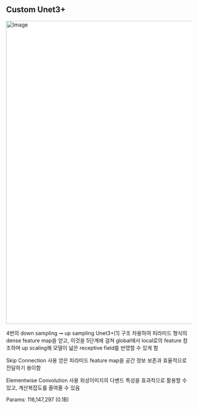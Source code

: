 ## Custom Unet3+
<img width="1174" height="822" alt="Image" src="https://github.com/user-attachments/assets/29cd11f9-a451-48e0-9aa0-3d8415ab5701" style="background-color:rgb(255,255,255);" />

4번의 down sampling ➞ up sampling
Unet3+[1] 구조 차용하여 피라미드 형식의 dense feature map을 얻고, 이것을 5단계에 걸쳐 global에서 local로의 feature 참조하며 up scaling해 모델이 넓은 receptive field를 반영할 수 있게 함

   Skip Connection 사용
얻은 피라미드 feature map을 공간 정보 보존과 효율적으로 전달하기 용이함

   Elementwise Convolution 사용
위성이미지의 다밴드 특성을 효과적으로 활용할 수 있고, 계산복잡도를 줄여줄 수 있음
      
 Params: 116,147,297 (0.1B)
